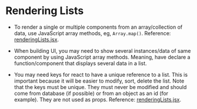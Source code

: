 <h1>Rendering Lists</h1>

- To render a single or multiple components from an array/collection of data, use JavaScript array methods, eg, `Array.map()`. Reference: [renderingLists.jsx](renderingLists.jsx).

- When building UI, you may need to show several instances/data of same component by using JavaScript array methods. Meaning, have declare a function/component that displays several data in a list.

- You may need keys for react to have a unique reference to a list. This is important because it will be easier to modify, sort, delete the list. Note that the keys must be unique. They must never be modified and should come from database (if possible) or from an object as an id (for example). They are not used as props. Reference: [renderingLists.jsx](renderingLists.jsx).
